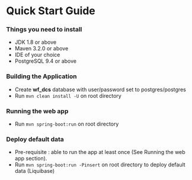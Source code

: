 Quick Start Guide
==========================

### Things you need to install

* JDK 1.8 or above
* Maven 3.2.0 or above
* IDE of your choice
* PostgreSQL 9.4 or above


### Building the Application

* Create **wf_dcs** database with user/password set to postgres/postgres
* Run `mvn clean install -U` on root directory

### Running the web app

* Run `mvn spring-boot:run` on root directory

### Deploy default data

* Pre-requisite : able to run the app at least once (See Running the web app section).
* Run `mvn spring-boot:run -Pinsert` on root directory to deploy default data (Liquibase)